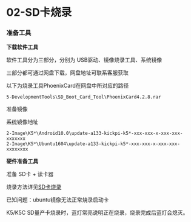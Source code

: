 # 02-SD卡烧录



### 准备工具

**下载软件工具**

软件工具分为三部分，分别为 USB驱动、镜像烧录工具、系统镜像

三部分都可通过网盘下载，网盘地址可联系客服获取

以下为烧录工具PhoenixCard在网盘中所对应的路径

```
5-DevelopmentTools\SD_Boot_Card_Tool\PhoenixCard4.2.8.rar
```

准备镜像

系统镜像地址

``` 
2-Image\K5*\Android10.0\update-a133-kickpi-k5*-xxx-xxx-x-xxx-xxx-xxxxxxx
2-Image\K5*\Ubuntu1604\update-a133-kickpi-k5*-xxx-xxx-x-xxx-xxx-xxxxxxxx
```

**硬件准备工具**

准备 SD卡 + 读卡器

烧录方法详见[SD卡烧录](../../../common/zh/allwinner/SD卡烧录.md)

已知问题：ubuntu镜像无法正常烧录启动卡

K5/K5C SD量产卡烧录时，蓝灯常亮说明正在烧录，烧录完成后蓝灯会熄灭。

